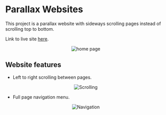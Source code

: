 # Parallax Websites
This project is a parallax website with sideways scrolling pages instead of scrolling top to bottom.

Link to live site [here](https://xalil404.github.io/parallax/).

<p align="center">
<img src="https://res.cloudinary.com/dnbbm9vzi/image/upload/v1734863535/Screenshot_2024-12-22_at_10.28.53_AM_x9ddcm.png" width="auto" height="auto" alt="home page"></p>

## Website features

* Left to right scrolling between pages.
<p align="center">
<img src="https://res.cloudinary.com/dnbbm9vzi/image/upload/v1734864193/Screenshot_2024-12-22_at_10.42.46_AM_iyqwgn.png" width="auto" height="auto" alt="Scrolling"></p>


* Full page navigation menu.
<p align="center">
<img src="https://res.cloudinary.com/dnbbm9vzi/image/upload/v1734863534/Screenshot_2024-12-22_at_10.29.10_AM_cdlitx.png" width="auto" height="auto" alt="Navigation"></p>
